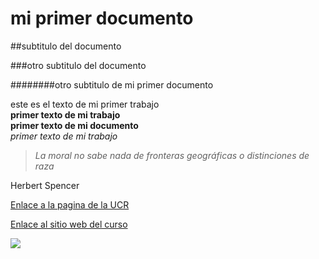 # mi primer documento

##subtitulo del documento

###otro subtitulo del documento


########otro subtitulo de mi primer documento


este es el texto de mi primer trabajo  
**primer texto de mi trabajo**   
__primer texto de mi documento__  
*primer texto de mi trabajo*    

>*La moral no sabe nada de fronteras geográficas o distinciones de raza*                 
>   
Herbert Spencer  


[Enlace a la pagina de la UCR](https://www.ucr.ac.cr/)

[Enlace al sitio web del curso](https://gf0604-procesamientodatosgeograficos.github.io/2021i/)  

![](https://www.pngegg.com/es/png-wegyc)
